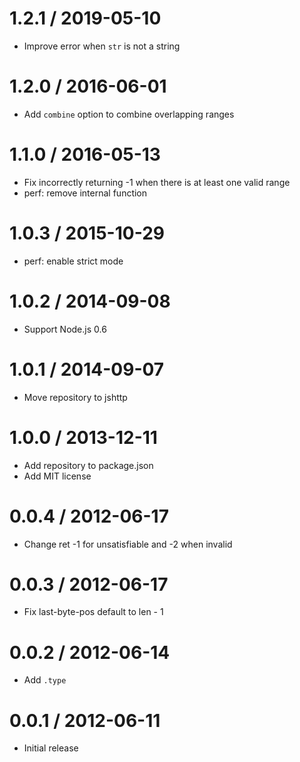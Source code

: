 1.2.1 / 2019-05-10
==================

-   Improve error when `str` is not a string

1.2.0 / 2016-06-01
==================

-   Add `combine` option to combine overlapping ranges

1.1.0 / 2016-05-13
==================

-   Fix incorrectly returning -1 when there is at least one valid range
-   perf: remove internal function

1.0.3 / 2015-10-29
==================

-   perf: enable strict mode

1.0.2 / 2014-09-08
==================

-   Support Node.js 0.6

1.0.1 / 2014-09-07
==================

-   Move repository to jshttp

1.0.0 / 2013-12-11
==================

-   Add repository to package.json
-   Add MIT license

0.0.4 / 2012-06-17
==================

-   Change ret -1 for unsatisfiable and -2 when invalid

0.0.3 / 2012-06-17
==================

-   Fix last-byte-pos default to len - 1

0.0.2 / 2012-06-14
==================

-   Add `.type`

0.0.1 / 2012-06-11
==================

-   Initial release
